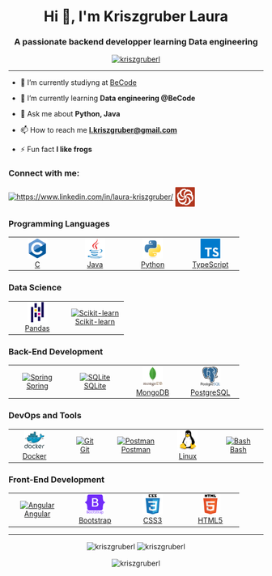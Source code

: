 <h1 align="center">Hi 👋, I'm Kriszgruber Laura</h1>
<h3 align="center">A passionate backend developper learning Data engineering</h3>

<p align="center"> <a href="https://github.com/ryo-ma/github-profile-trophy"><img src="https://github-profile-trophy.vercel.app/?username=kriszgruberl" alt="kriszgruberl" /></a> </p>

-----------

  - 🔭 I’m currently studiyng at [BeCode](https://becode.org/)
  
  - 🌱 I’m currently learning **Data engineering @BeCode**
  
  - 💬 Ask me about **Python, Java**
  
  - 📫 How to reach me **l.kriszgruber@gmail.com**
  
  - ⚡ Fun fact **I like frogs**

<h3 align="left">Connect with me:</h3>
<p align="left">
<a href="https://linkedin.com/in/https://www.linkedin.com/in/laura-kriszgruber/" target="blank"><img align="center" src="https://raw.githubusercontent.com/rahuldkjain/github-profile-readme-generator/master/src/images/icons/Social/linked-in-alt.svg" alt="https://www.linkedin.com/in/laura-kriszgruber/" height="30" width="40" /></a>
<a href="https://www.leetcode.com/https://www.codewars.com/users/kriszgruberl" target="blank"><img align="center" src="cw.svg" alt="https://www.codewars.com/users/kriszgruberl" height="40" width="40" /></a>
</p>

<!-- Programming Languages -->
<h3>Programming Languages</h3>
<table>
  <tr>
    <td align="center" width="100px">
      <a href="https://www.cprogramming.com/" target="_blank" rel="noreferrer">
        <img src="https://raw.githubusercontent.com/devicons/devicon/master/icons/c/c-original.svg" alt="C" width="40" height="40"/>
        <br>C
      </a>
    </td>
    <td align="center" width="100px">
      <a href="https://www.java.com" target="_blank" rel="noreferrer">
        <img src="https://raw.githubusercontent.com/devicons/devicon/master/icons/java/java-original.svg" alt="Java" width="40" height="40"/>
        <br>Java
      </a>
    </td>
    <td align="center" width="100px">
      <a href="https://www.python.org" target="_blank" rel="noreferrer">
        <img src="https://raw.githubusercontent.com/devicons/devicon/master/icons/python/python-original.svg" alt="Python" width="40" height="40"/>
        <br>Python
      </a>
    </td>
    <td align="center" width="100px">
      <a href="https://www.typescriptlang.org/" target="_blank" rel="noreferrer">
        <img src="https://raw.githubusercontent.com/devicons/devicon/master/icons/typescript/typescript-original.svg" alt="TypeScript" width="40" height="40"/>
        <br>TypeScript
      </a>
    </td>
  </tr>
</table>

<!-- Data Science -->
<h3>Data Science</h3>
<table>
  <tr>
    <td align="center" width="100px">
      <a href="https://pandas.pydata.org/" target="_blank" rel="noreferrer">
        <img src="https://raw.githubusercontent.com/devicons/devicon/2ae2a900d2f041da66e950e4d48052658d850630/icons/pandas/pandas-original.svg" alt="Pandas" width="40" height="40"/>
        <br>Pandas
      </a>
    </td>
    <td align="center" width="100px">
      <a href="https://scikit-learn.org/" target="_blank" rel="noreferrer">
        <img src="https://upload.wikimedia.org/wikipedia/commons/0/05/Scikit_learn_logo_small.svg" alt="Scikit-learn" width="40" height="40"/>
        <br>Scikit-learn
      </a>
    </td>
  </tr>
</table>


<!-- Back-End Development -->
<h3>Back-End Development</h3>
<table>
  <tr>
    <td align="center" width="100px">
      <a href="https://spring.io/" target="_blank" rel="noreferrer">
        <img src="https://www.vectorlogo.zone/logos/springio/springio-icon.svg" alt="Spring" width="40" height="40"/>
        <br>Spring
      </a>
    </td>
    <td align="center" width="100px">
      <a href="https://www.sqlite.org/" target="_blank" rel="noreferrer">
        <img src="https://www.vectorlogo.zone/logos/sqlite/sqlite-icon.svg" alt="SQLite" width="40" height="40"/>
        <br>SQLite
      </a>
    </td>
    <td align="center" width="100px">
      <a href="https://www.mongodb.com/" target="_blank" rel="noreferrer">
        <img src="https://raw.githubusercontent.com/devicons/devicon/master/icons/mongodb/mongodb-original-wordmark.svg" alt="MongoDB" width="40" height="40"/>
        <br>MongoDB
      </a>
    </td>
    <td align="center" width="100px">
      <a href="https://www.postgresql.org" target="_blank" rel="noreferrer">
        <img src="https://raw.githubusercontent.com/devicons/devicon/master/icons/postgresql/postgresql-original-wordmark.svg" alt="PostgreSQL" width="40" height="40"/>
        <br>PostgreSQL
      </a>
    </td>
  </tr>
</table>


<!-- DevOps and Tools -->
<h3>DevOps and Tools</h3>
<table>
  <tr>
    <td align="center" width="100px">
      <a href="https://www.docker.com/" target="_blank" rel="noreferrer">
        <img src="https://raw.githubusercontent.com/devicons/devicon/master/icons/docker/docker-original-wordmark.svg" alt="Docker" width="40" height="40"/>
        <br>Docker
      </a>
    </td>
    <td align="center" width="100px">
      <a href="https://git-scm.com/" target="_blank" rel="noreferrer">
        <img src="https://www.vectorlogo.zone/logos/git-scm/git-scm-icon.svg" alt="Git" width="40" height="40"/>
        <br>Git
      </a>
    </td>
    <td align="center" width="100px">
      <a href="https://postman.com" target="_blank" rel="noreferrer">
        <img src="https://www.vectorlogo.zone/logos/getpostman/getpostman-icon.svg" alt="Postman" width="40" height="40"/>
        <br>Postman
      </a>
    </td>
    <td align="center" width="100px">
      <a href="https://www.linux.org/" target="_blank" rel="noreferrer">
        <img src="https://raw.githubusercontent.com/devicons/devicon/master/icons/linux/linux-original.svg" alt="Linux" width="40" height="40"/>
        <br>Linux
      </a>
    </td>
    <td align="center" width="100px">
      <a href="https://www.gnu.org/software/bash/" target="_blank" rel="noreferrer">
        <img src="https://www.vectorlogo.zone/logos/gnu_bash/gnu_bash-icon.svg" alt="Bash" width="40" height="40"/>
        <br>Bash
      </a>
    </td>
  </tr>
</table>



<!-- Front-End Development -->
<h3>Front-End Development</h3>
<table>
  <tr>
    <td align="center" width="100px">
      <a href="https://angular.io" target="_blank" rel="noreferrer">
        <img src="https://angular.io/assets/images/logos/angular/angular.svg" alt="Angular" width="40" height="40"/>
        <br>Angular
      </a>
    </td>
    <td align="center" width="100px">
      <a href="https://getbootstrap.com" target="_blank" rel="noreferrer">
        <img src="https://raw.githubusercontent.com/devicons/devicon/master/icons/bootstrap/bootstrap-plain-wordmark.svg" alt="Bootstrap" width="40" height="40"/>
        <br>Bootstrap
      </a>
    </td>
    <td align="center" width="100px">
      <a href="https://www.w3schools.com/css/" target="_blank" rel="noreferrer">
        <img src="https://raw.githubusercontent.com/devicons/devicon/master/icons/css3/css3-original-wordmark.svg" alt="CSS3" width="40" height="40"/>
        <br>CSS3
      </a>
    </td>
    <td align="center" width="100px">
      <a href="https://www.w3.org/html/" target="_blank" rel="noreferrer">
        <img src="https://raw.githubusercontent.com/devicons/devicon/master/icons/html5/html5-original-wordmark.svg" alt="HTML5" width="40" height="40"/>
        <br>HTML5
      </a>
    </td>
  </tr>
</table>



------
<div align ="center">
  <div display="inline">
    <p><img align="center" src="https://github-readme-stats.vercel.app/api/top-langs?username=kriszgruberl&show_icons=true&locale=en&layout=compact" alt="kriszgruberl" />
    <img align="center" src="https://github-readme-stats.vercel.app/api?username=kriszgruberl&show_icons=true&locale=en" alt="kriszgruberl" /></p>
  </div>


<p><img align="center" src="https://github-readme-streak-stats.herokuapp.com/?user=kriszgruberl&" alt="kriszgruberl" /></p>

</div>

